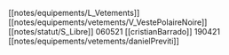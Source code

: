 [[notes/equipements/L_Vetements]] [[notes/equipements/vetements/V_VestePolaireNoire]] [[notes/statut/S_Libre]]
060521 [[cristianBarrado]]
190421 [[notes/equipements/vetements/danielPreviti]]